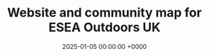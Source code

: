 ---
layout: redirected
redirect_to:  https://eseaoutdoors.uk/map
type: article
title: "Website and community map for ESEA Outdoors UK"
date: 2025-01-05 00:00:00 +0000
description: A Bootstrap [website](https://eseaoutdoors.uk) and [community map](https://eseaoutdoors.uk/map) [![](https://img.shields.io/badge/GitHub-blue?logo=GitHub)](https://github.com/eseaoutdoorsuk/map)
img: eseaoutdoorsuk.png
tags: [activism, geospatial, web-dev]
---